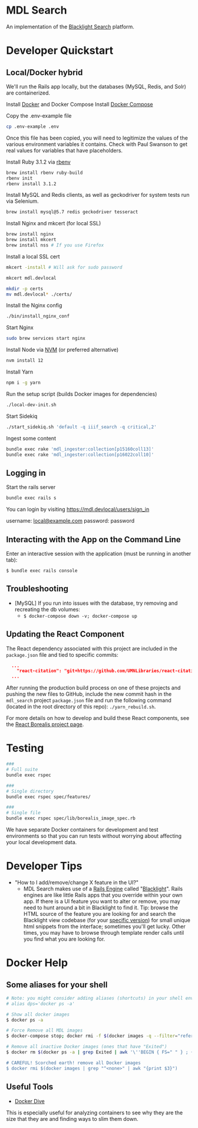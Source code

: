 # MDL Search

An implementation of the [Blacklight Search](http://projectblacklight.org/) platform.

# Developer Quickstart

## Local/Docker hybrid

We'll run the Rails app locally, but the databases (MySQL, Redis, and Solr) are containerized.

Install [Docker](https://docs.docker.com/engine/install/) and Docker Compose
Install [Docker Compose](https://docs.docker.com/compose/)

Copy the .env-example file

```bash
cp .env-example .env
```

Once this file has been copied, you will need to legitimize the values of the various environment variables it contains. Check with Paul Swanson to get real values for variables that have placeholders.

Install Ruby 3.1.2 via [rbenv](https://github.com/rbenv/rbenv)

```bash
brew install rbenv ruby-build
rbenv init
rbenv install 3.1.2
```

Install MySQL and Redis clients, as well as geckodriver for system tests run via Selenium.

```bash
brew install mysql@5.7 redis geckodriver tesseract
```

Install Nginx and mkcert (for local SSL)

```bash
brew install nginx
brew install mkcert
brew install nss # If you use Firefox
```

Install a local SSL cert

```bash
mkcert -install # Will ask for sudo password

mkcert mdl.devlocal

mkdir -p certs
mv mdl.devlocal* ./certs/
```

Install the Nginx config

```bash
./bin/install_nginx_conf
```

Start Nginx

```bash
sudo brew services start nginx
```

Install Node via [NVM](https://github.com/nvm-sh/nvm) (or preferred alternative)

```bash
nvm install 12
```

Install Yarn

```bash
npm i -g yarn
```

Run the setup script (builds Docker images for dependencies)

```bash
./local-dev-init.sh
```

Start Sidekiq

```bash
./start_sidekiq.sh 'default -q iiif_search -q critical,2'
```

Ingest some content

```bash
bundle exec rake 'mdl_ingester:collection[p15160coll13]'
bundle exec rake 'mdl_ingester:collection[p16022coll10]'
```

## Logging in

Start the rails server

```bash
bundle exec rails s
```

You can login by visiting https://mdl.devlocal/users/sign_in

username: local@example.com
password: password

## Interacting with the App on the Command Line

Enter an interactive session with the application (must be running in another tab):

`$ bundle exec rails console`

## Troubleshooting

* [MySQL] If you run into issues with the database, try removing and recreating the db volumes:
  * `$ docker-compose down -v; docker-compose up`

## Updating the React Component

The React dependency associated with this project are included in the `package.json` file and tied to specific commits:

```json
  ...
    "react-citation": "git+https://github.com/UMNLibraries/react-citation.git#52091d617b5d",
  ...
```

After running the production build process on one of these projects and pushing the new files to GitHub, include the new commit hash in the `mdl_search` project `package.json` file and run the following command (located in the root directory of this repo): `./yarn_rebuild.sh`.

For more details on how to develop and build these React components, see the [React Borealis project page](https://github.com/UMNLibraries/react-borealis).

# Testing

```bash
###
# Full suite
bundle exec rspec

###
# Single directory
bundle exec rspec spec/features/

###
# Single file
bundle exec rspec spec/lib/borealis_image_spec.rb
```

We have separate Docker containers for development and test environments so that you can run tests without
worrying about affecting your local development data.

# Developer Tips

* "How to I add/remove/change X feature in the UI?"
  * MDL Search makes use of a [Rails Engine](https://guides.rubyonrails.org/engines.html) called "[Blacklight](https://github.com/projectblacklight/blacklight)". Rails engines are like little Rails apps that you override within your own app. If there is a UI feature you want to alter or remove, you may need to hunt around a bit in Blacklight to find it. Tip: browse the HTML source of the feature you are looking for and search the Blacklight view codebase (for your [specific version](https://github.com/projectblacklight/blacklight/tree/v6.10.1/app/views)) for small unique html snippets from the interface; sometimes you'll get lucky. Other times, you may have to browse through template render calls until you find what you are looking for.

# Docker Help

## Some aliases for your shell

```bash
# Note: you might consider adding aliases (shortcuts) in your shell env to make it easier to run these commands. e.g.:
# alias dps='docker ps -a'

# Show all docker images
$ docker ps -a

# Force Remove all MDL images
$ docker-compose stop; docker rmi -f $(docker images -q --filter="reference=mdl*")

# Remove all inactive Docker images (ones that have "Exited")
$ docker rm $(docker ps -a | grep Exited | awk '\''BEGIN { FS=" " } ; {print $1;}'\'')

# CAREFUL! Scorched earth! remove all Docker images
$ docker rmi $(docker images | grep "^<none>" | awk "{print $3}")
```

## Useful Tools

* [Docker Dive](https://github.com/wagoodman/dive)

This is especially useful for analyzing containers to see why they are the size that they are and finding ways to slim them down.
